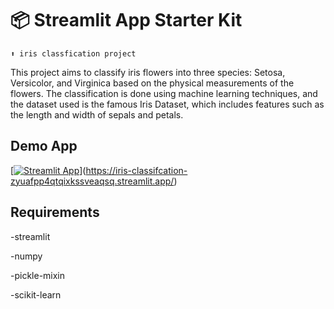 # 📦 Streamlit App Starter Kit 
```
⬆️ iris classfication project 
```

This project aims to classify iris flowers into three species: Setosa, Versicolor, and Virginica based on the physical measurements of the flowers. The classification is done using machine learning techniques, and the dataset used is the famous Iris Dataset, which includes features such as the length and width of sepals and petals.

## Demo App

[[![Streamlit App](https://static.streamlit.io/badges/streamlit_badge_black_white.svg)](https://iris-classifcation-zyuafpp4qtqixkssveaqsq.streamlit.app)](https://iris-classifcation-zyuafpp4qtqixkssveaqsq.streamlit.app/)


## Requirements


-streamlit

-numpy

-pickle-mixin

-scikit-learn
